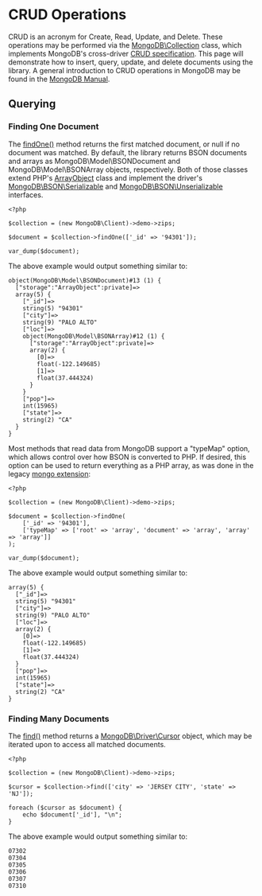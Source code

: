 # CRUD Operations

CRUD is an acronym for Create, Read, Update, and Delete. These operations may be
performed via the [MongoDB\Collection][collection] class, which implements
MongoDB's cross-driver [CRUD specification][crud-spec]. This page will
demonstrate how to insert, query, update, and delete documents using the
library. A general introduction to CRUD operations in MongoDB may be found in
the [MongoDB Manual][crud].

[collection]: ../classes/collection.md
[crud-spec]: https://github.com/mongodb/specifications/blob/master/source/crud/crud.rst
[crud]: https://docs.mongodb.org/manual/crud/

## Querying

### Finding One Document

The [findOne()][findone] method returns the first matched document, or null if
no document was matched. By default, the library returns BSON documents and
arrays as MongoDB\Model\BSONDocument and MongoDB\Model\BSONArray objects,
respectively. Both of those classes extend PHP's [ArrayObject][arrayobject]
class and implement the driver's [MongoDB\BSON\Serializable][serializable] and
[MongoDB\BSON\Unserializable][unserializable] interfaces.

[findone]: ../classes/collection.md#findone
[arrayobject]: http://php.net/arrayobject
[serializable]: http://php.net/mongodb-bson-serializable
[unserializable]: http://php.net/mongodb-bson-unserializable

```
<?php

$collection = (new MongoDB\Client)->demo->zips;

$document = $collection->findOne(['_id' => '94301']);

var_dump($document);
```

The above example would output something similar to:

```
object(MongoDB\Model\BSONDocument)#13 (1) {
  ["storage":"ArrayObject":private]=>
  array(5) {
    ["_id"]=>
    string(5) "94301"
    ["city"]=>
    string(9) "PALO ALTO"
    ["loc"]=>
    object(MongoDB\Model\BSONArray)#12 (1) {
      ["storage":"ArrayObject":private]=>
      array(2) {
        [0]=>
        float(-122.149685)
        [1]=>
        float(37.444324)
      }
    }
    ["pop"]=>
    int(15965)
    ["state"]=>
    string(2) "CA"
  }
}
```

Most methods that read data from MongoDB support a "typeMap" option, which
allows control over how BSON is converted to PHP. If desired, this option can be
used to return everything as a PHP array, as was done in the legacy
[mongo extension][ext-mongo]:

[ext-mongo]: http://php.net/mongo

```
<?php

$collection = (new MongoDB\Client)->demo->zips;

$document = $collection->findOne(
    ['_id' => '94301'],
    ['typeMap' => ['root' => 'array', 'document' => 'array', 'array' => 'array']]
);

var_dump($document);
```

The above example would output something similar to:

```
array(5) {
  ["_id"]=>
  string(5) "94301"
  ["city"]=>
  string(9) "PALO ALTO"
  ["loc"]=>
  array(2) {
    [0]=>
    float(-122.149685)
    [1]=>
    float(37.444324)
  }
  ["pop"]=>
  int(15965)
  ["state"]=>
  string(2) "CA"
}
```

### Finding Many Documents

The [find()][find] method returns a [MongoDB\Driver\Cursor][cursor] object,
which may be iterated upon to access all matched documents.

[find]: ../classes/collection.md#find
[cursor]: http://php.net/mongodb-driver-cursor

```
<?php

$collection = (new MongoDB\Client)->demo->zips;

$cursor = $collection->find(['city' => 'JERSEY CITY', 'state' => 'NJ']);

foreach ($cursor as $document) {
    echo $document['_id'], "\n";
}
```

The above example would output something similar to:

```
07302
07304
07305
07306
07307
07310
```
